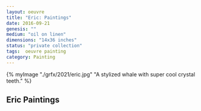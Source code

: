 ```yaml
---
layout: oeuvre 
title: "Eric: Paintings"
date: 2016-09-21
genesis: ""
medium: "oil on linen"
dimensions: "14x36 inches"
status: "private collection" 
tags:  oeuvre painting 
category: Painting 
---
```



{% myImage "./grfx/2021/eric.jpg" "A stylized whale with super cool crystal teeth." %}

## Eric Paintings 

